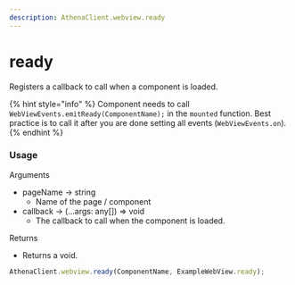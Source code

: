 ```yaml
---
description: AthenaClient.webview.ready
---
```


# ready

Registers a callback to call when a component is loaded.

{% hint style="info" %}
Component needs to call `WebViewEvents.emitReady(ComponentName);` in the `mounted` function.
Best practice is to call it after you are done setting all events (`WebViewEvents.on`).
{% endhint %}

### Usage

Arguments

* pageName -> string
  * Name of the page / component
* callback -> (...args: any[]) => void
  * The callback to call when the component is loaded.

Returns

* Returns a void.

```typescript
AthenaClient.webview.ready(ComponentName, ExampleWebView.ready);
```
